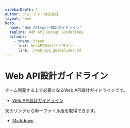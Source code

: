 ```yaml
---
sidebarDepth: 4
author: フューチャー株式会社
layout: home
hero:
  name: "Web API<wbr>設計ガイドライン"
  tagline: Web API Design Guidelines
  actions:
    - theme: brand
      text: WebAPI設計ガイドライン
      link: ./web_api_guidelines.md
---
```


# Web API設計ガイドライン

チーム開発する上で必要となるWeb API設計ガイドラインです。

- [Web API設計ガイドライン](web_api_guidelines.md)

次のリンクから単一ファイル版を取得できます。

- [Markdown](https://github.com/future-architect/arch-guidelines/blob/master/documents/forWebAPI/web_api_guidelines.md)
